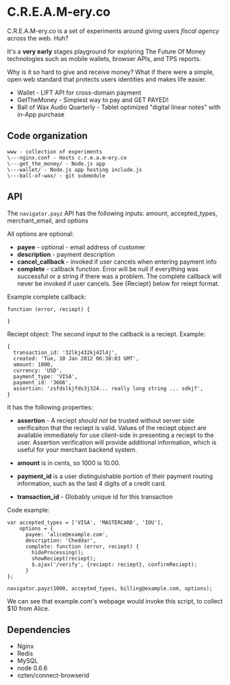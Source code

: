 # C.R.E.A.M-ery.co # 
C.R.E.A.M-ery.co is a set of experiments around giving users 
*fiscal agency* across the web. Huh?

It's a **very early** stages playground for exploring
The Future Of Money technologies such as mobile wallets,
browser APIs, and TPS reports.

Why is it so hard to give and receive money? What if there were
a simple, open web standard that protects users identities and
makes life easier.

  * Wallet - LIFT API for cross-domain payment
  * GetTheMoney - Simplest way to pay and GET PAYED!
  * Ball of Wax Audio Quarterly - Tablet optimized 
    "digital linear notes" with in-App purchase

## Code organization ##

    www - collection of experiments
    \---nginx.conf - Hosts c.r.e.a.m-ery.co 
    \---get_the_money/ - Node.js app
    \---wallet/ - Node.js app hosting include.js
    \---ball-of-wax/ - git submodule

## API ##
The `navigator.payz` API has the following inputs:
amount, accepted_types, merchant_email, and options

All options are optional:

  * **payee** - optional - email address of customer
  * **description** - payment description
  * **cancel_callback** - invoked if user cancels when entering payment info
  * **complete** - callback function. Error will be null if everything was successful or a string if there was a problem. The complete callback will never be invoked if user cancels. See {Reciept} below for reiept format.

Example complete callback:

    function (error, reciept) {

    }

Reciept object: The second input to the callback is a reciept. Example:

    {
      transaction_id: '32lkj432kj42l4j',
      created: 'Tue, 10 Jan 2012 06:30:03 GMT',
      amount: 1000,
      currency: 'USD',
      payment_type: 'VISA',
      payment_id: '3666',
      assertion: 'zsfdslkjfds3j324... really long string ... sdkjf',
    }

It has the following properties:

  * **assertion** - A reciept *should not* be trusted without server side verificaiton that the reciept is valid. Values of the reciept object are available immediately for use client-side in presenting a reciept to the user. Assertion verification will provide additional information, which is useful for your merchant backend system.

  * **amount** is in cents, so 1000 is 10.00.

  * **payment_id** is a user distinguishable portion of their payment routing information, such as the last 4 digits of a credit card.

  * **transaction_id** - Globably unique id for this transaction

Code example:

    var accepted_types = ['VISA', 'MASTERCARD', 'IOU'],
        options = {
          payee: 'alice@example.com',
          description: 'Cheddar',
          complete: function (error, reciept) {
            hideProcessing();
            showReciept(reciept);
            $.ajax('/verify', {reciept: reciept}, confirmReciept);        
          }
    };

    navigator.payz(1000, accepted_types, billing@example.com, options);

We can see that example.com's webpage would invoke this script, to collect
$10 from Alice.

## Dependencies ##

  * Nginx
  * Redis
  * MySQL
  * node 0.6.6
  * ozten/connect-browserid